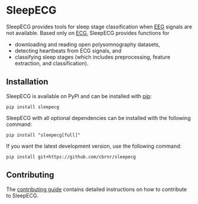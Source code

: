 # SleepECG

SleepECG provides tools for sleep stage classification when [EEG](https://en.wikipedia.org/wiki/Electroencephalography) signals are not available. Based only on [ECG](https://en.wikipedia.org/wiki/Electrocardiography), SleepECG provides functions for

- downloading and reading open polysomnography datasets,
- detecting heartbeats from ECG signals, and
- classifying sleep stages (which includes preprocessing, feature extraction, and classification).


## Installation

SleepECG is available on PyPI and can be installed with [pip](https://pip.pypa.io/en/stable/):

```
pip install sleepecg
```

SleepECG with all optional dependencies can be installed with the following command:

```
pip install "sleepecg[full]"
```

If you want the latest development version, use the following command:

```
pip install git+https://github.com/cbrnr/sleepecg
```


## Contributing

The [contributing guide](https://github.com/cbrnr/sleepecg/blob/main/CONTRIBUTING.md) contains detailed instructions on how to contribute to SleepECG.
